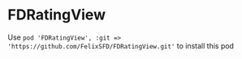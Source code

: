 # FDRatingView
Use `pod 'FDRatingView', :git => 'https://github.com/FelixSFD/FDRatingView.git'` to install this pod
